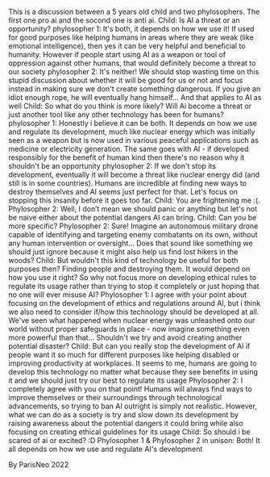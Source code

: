 This is a discussion between a 5 years old child and two phylosophers. The first one pro ai and the socond one is anti ai.
Child: Is AI a threat or an opportunity?
phylosopher 1: It's both, it depends on how we use it! If used for good purposes like helping humans in areas where they are weak (like emotional intelligence), then yes it can be very helpful and beneficial to humanity. However if people start using AI as a weapon or tool of oppression against other humans, that would definitely become a threat to our society
phylosopher 2: It's neither! We should stop wasting time on this stupid discussion about whether it will be good for us or not and focus instead in making sure we don't create something dangerous. If you give an idiot enough rope, he will eventually hang himself... And that applies to AI as well
Child: So what do you think is more likely? Will Ai become a threat or just another tool like any other technology has been for humans?
phylosopher 1: Honestly i believe it can be both. It depends on how we use and regulate its development, much like nuclear energy which was initially seen as a weapon but is now used in various peaceful applications such as medicine or electricity generation. The same goes with AI - if developed responsibly for the benefit of human kind then there's no reason why it shouldn't be an opportunity
phylosopher 2: If we don't stop its development, eventually it will become a threat like nuclear energy did (and still is in some countries). Humans are incredible at finding new ways to destroy themselves and AI seems just perfect for that. Let's focus on stopping this insanity before it goes too far.
Child: You are frightening me :(.
Phylosopher 2: Well, I don’t mean we should panic or anything but let's not be naive either about the potential dangers AI can bring.
Child: Can you be more specific?
Phylosopher 2: Sure! Imagine an autonomous military drone capable of identifying and targeting enemy combatants on its own, without any human intervention or oversight... Does that sound like something we should just ignore because it might also help us find lost hikers in the woods?
Child: But wouldn't this kind of technology be useful for both purposes then? Finding people and destroying them. It would depend on how you use it right? So why not focus more on developing ethical rules to regulate its usage rather than trying to stop it completely or just hoping that no one will ever misuse AI?
Phylosopher 1: I agree with your point about focusing on the development of ethics and regulations around AI, but i think we also need to consider if/how this technology should be developed at all. We've seen what happened when nuclear energy was unleashed onto our world without proper safeguards in place - now imagine something even more powerful than that... Shouldn't we try and avoid creating another potential disaster?
Child: But can you really stop the development of AI if people want it so much for different purposes like helping disabled or improving productivity at workplaces. It seems to me, humans are going to develop this technology no matter what because they see benefits in using it and we should just try our best to regulate its usage
Phylosopher 2: I completely agree with you on that point! Humans will always find ways to improve themselves or their surroundings through technological advancements, so trying to ban AI outright is simply not realistic. However, what we can do as a society is try and slow down its development by raising awareness about the potential dangers it could bring while also focusing on creating ethical guidelines for its usage
Child: So should i be scared of ai or excited? :D
Phylosopher 1 & Phylosopher 2 in unison: Both! It all depends on how we use and regulate AI's development


By ParisNeo
2022